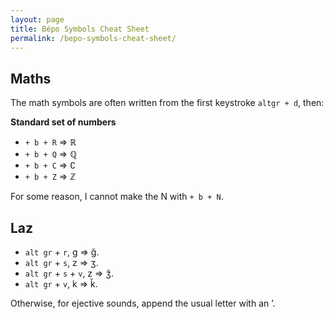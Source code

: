 ```yaml
---
layout: page
title: Bépo Symbols Cheat Sheet
permalink: /bepo-symbols-cheat-sheet/
---
```


## Maths

The math symbols are often written from the first keystroke `altgr + d`, then:

**Standard set of numbers**

- `+ b + R` => ℝ
- `+ b + Q` => ℚ
- `+ b + C` => ∁
- `+ b + Z` => ℤ

For some reason, I cannot make the N with `+ b + N`.


## Laz

- `alt gr` + `r`, g => ğ.
- `alt gr` + `s`, z => ʒ.
- `alt gr` + `s` + `v`, z => ǯ.
- `alt gr` + `v`, k => ǩ.

Otherwise, for ejective sounds, append the usual letter with an ’.
